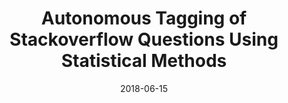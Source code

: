 ---
title: "Autonomous Tagging of Stackoverflow Questions Using Statistical Methods"
collection: publications
permalink: /publication/autonomus_tagging_stack_overflow
excerpt: 'This papaer is about tagging stackoverflow questions'
date: 2018-06-15
venue: 'International Conference on Computer Science, Industrial Electronics(ICCSIE)'
paperurl: 'https://www.digitalxplore.org/up_proc/pdf/377-153025525644-48.pdf'
---